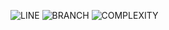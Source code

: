 ![LINE](https://img.shields.io/badge/line--coverage-87%25-brightgreen.svg)
![BRANCH](https://img.shields.io/badge/branch--coverage-52%25-orange.svg)
![COMPLEXITY](https://img.shields.io/badge/complexity-1.53-brightgreen.svg)
